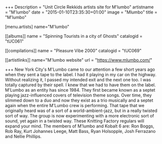 +++
Description = "Unit Circle Rekkids artists site for M'lumbo"
artistname = "M'lumbo"
date = "2015-01-10T23:35:30+01:00"
image = "Mlumbo"
title = "M'lumbo"

[menu.artists]
	name="M'lumbo"

[[albums]]
	name = "Spinning Tourists in a city of Ghosts"
	catalogid = "tUC061"

[[compilations]]
	name = "Pleasure Vibe 2000"
	catalogid = "tUC069"

[[artistlinks]]
	name="M'lumbo website"
	url = "https://www.mlumbo.com/"
	
+++
New York City's M'Lumbo came to our attention a few short years ago when they sent a tape to the label. I had it playing in my car on the highway. Without realizing it, I passed my intended exit and the next one too. I was totally captured by their spell. I knew that we had to have them on the label. M'Lumbo as an entity has since 1984. They first became known as a septet playing jazz-influenced covers of television theme songs. Over time, they slimmed down to a duo and now they exist as a trio musically and a septet again when the entire M'Lumbo crew is performing. That tape that we originally heard was of a sort of a world-ambient-jazz, but in a really twisted sort of way. The group is now experimenting with a more electronic sort of sound, yet again in a twisted way. These Knitting Factory regulars will expand your mind. The members of M'lumbo and Kobalt 6 are: Ron Boggs, Rob Ray, Kurt Johannes Leege, Matt Bass, Ryan Holsopple, Josh Ferrazano and Nellie Phillips.